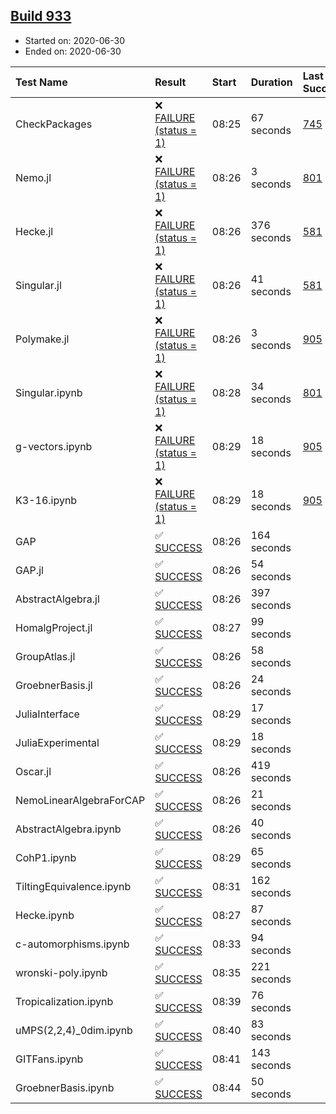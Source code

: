 ## [Build 933](https://oscarci.mathematik.uni-kl.de/job/oscar-julia-1.4/933/)

* Started on: 2020-06-30
* Ended on: 2020-06-30

| Test Name    | Result | Start | Duration | Last Success | First Failure |
|:-------------|:-------|:------|:---------|:-------------|:--------------|
| CheckPackages | ❌ [FAILURE (status = 1)](https://oscarci.mathematik.uni-kl.de/job/oscar-julia-1.4/933/artifact/logs/build-933/CheckPackages.log) | 08:25 | 67 seconds | [745](https://oscarci.mathematik.uni-kl.de/job/oscar-julia-1.4/745/) | [746](https://oscarci.mathematik.uni-kl.de/job/oscar-julia-1.4/746/) |
| Nemo.jl | ❌ [FAILURE (status = 1)](https://oscarci.mathematik.uni-kl.de/job/oscar-julia-1.4/933/artifact/logs/build-933/Nemo.jl.log) | 08:26 | 3 seconds | [801](https://oscarci.mathematik.uni-kl.de/job/oscar-julia-1.4/801/) | [802](https://oscarci.mathematik.uni-kl.de/job/oscar-julia-1.4/802/) |
| Hecke.jl | ❌ [FAILURE (status = 1)](https://oscarci.mathematik.uni-kl.de/job/oscar-julia-1.4/933/artifact/logs/build-933/Hecke.jl.log) | 08:26 | 376 seconds | [581](https://oscarci.mathematik.uni-kl.de/job/oscar-julia-1.4/581/) | [582](https://oscarci.mathematik.uni-kl.de/job/oscar-julia-1.4/582/) |
| Singular.jl | ❌ [FAILURE (status = 1)](https://oscarci.mathematik.uni-kl.de/job/oscar-julia-1.4/933/artifact/logs/build-933/Singular.jl.log) | 08:26 | 41 seconds | [581](https://oscarci.mathematik.uni-kl.de/job/oscar-julia-1.4/581/) | [582](https://oscarci.mathematik.uni-kl.de/job/oscar-julia-1.4/582/) |
| Polymake.jl | ❌ [FAILURE (status = 1)](https://oscarci.mathematik.uni-kl.de/job/oscar-julia-1.4/933/artifact/logs/build-933/Polymake.jl.log) | 08:26 | 3 seconds | [905](https://oscarci.mathematik.uni-kl.de/job/oscar-julia-1.4/905/) | [907](https://oscarci.mathematik.uni-kl.de/job/oscar-julia-1.4/907/) |
| Singular.ipynb | ❌ [FAILURE (status = 1)](https://oscarci.mathematik.uni-kl.de/job/oscar-julia-1.4/933/artifact/logs/build-933/Singular.ipynb.log) | 08:28 | 34 seconds | [801](https://oscarci.mathematik.uni-kl.de/job/oscar-julia-1.4/801/) | [802](https://oscarci.mathematik.uni-kl.de/job/oscar-julia-1.4/802/) |
| g-vectors.ipynb | ❌ [FAILURE (status = 1)](https://oscarci.mathematik.uni-kl.de/job/oscar-julia-1.4/933/artifact/logs/build-933/g-vectors.ipynb.log) | 08:29 | 18 seconds | [905](https://oscarci.mathematik.uni-kl.de/job/oscar-julia-1.4/905/) | [907](https://oscarci.mathematik.uni-kl.de/job/oscar-julia-1.4/907/) |
| K3-16.ipynb | ❌ [FAILURE (status = 1)](https://oscarci.mathematik.uni-kl.de/job/oscar-julia-1.4/933/artifact/logs/build-933/K3-16.ipynb.log) | 08:29 | 18 seconds | [905](https://oscarci.mathematik.uni-kl.de/job/oscar-julia-1.4/905/) | [907](https://oscarci.mathematik.uni-kl.de/job/oscar-julia-1.4/907/) |
| GAP | ✅ [SUCCESS](https://oscarci.mathematik.uni-kl.de/job/oscar-julia-1.4/933/artifact/logs/build-933/GAP.log) | 08:26 | 164 seconds |  |  |
| GAP.jl | ✅ [SUCCESS](https://oscarci.mathematik.uni-kl.de/job/oscar-julia-1.4/933/artifact/logs/build-933/GAP.jl.log) | 08:26 | 54 seconds |  |  |
| AbstractAlgebra.jl | ✅ [SUCCESS](https://oscarci.mathematik.uni-kl.de/job/oscar-julia-1.4/933/artifact/logs/build-933/AbstractAlgebra.jl.log) | 08:26 | 397 seconds |  |  |
| HomalgProject.jl | ✅ [SUCCESS](https://oscarci.mathematik.uni-kl.de/job/oscar-julia-1.4/933/artifact/logs/build-933/HomalgProject.jl.log) | 08:27 | 99 seconds |  |  |
| GroupAtlas.jl | ✅ [SUCCESS](https://oscarci.mathematik.uni-kl.de/job/oscar-julia-1.4/933/artifact/logs/build-933/GroupAtlas.jl.log) | 08:26 | 58 seconds |  |  |
| GroebnerBasis.jl | ✅ [SUCCESS](https://oscarci.mathematik.uni-kl.de/job/oscar-julia-1.4/933/artifact/logs/build-933/GroebnerBasis.jl.log) | 08:26 | 24 seconds |  |  |
| JuliaInterface | ✅ [SUCCESS](https://oscarci.mathematik.uni-kl.de/job/oscar-julia-1.4/933/artifact/logs/build-933/JuliaInterface.log) | 08:29 | 17 seconds |  |  |
| JuliaExperimental | ✅ [SUCCESS](https://oscarci.mathematik.uni-kl.de/job/oscar-julia-1.4/933/artifact/logs/build-933/JuliaExperimental.log) | 08:29 | 18 seconds |  |  |
| Oscar.jl | ✅ [SUCCESS](https://oscarci.mathematik.uni-kl.de/job/oscar-julia-1.4/933/artifact/logs/build-933/Oscar.jl.log) | 08:26 | 419 seconds |  |  |
| NemoLinearAlgebraForCAP | ✅ [SUCCESS](https://oscarci.mathematik.uni-kl.de/job/oscar-julia-1.4/933/artifact/logs/build-933/NemoLinearAlgebraForCAP.log) | 08:26 | 21 seconds |  |  |
| AbstractAlgebra.ipynb | ✅ [SUCCESS](https://oscarci.mathematik.uni-kl.de/job/oscar-julia-1.4/933/artifact/logs/build-933/AbstractAlgebra.ipynb.log) | 08:26 | 40 seconds |  |  |
| CohP1.ipynb | ✅ [SUCCESS](https://oscarci.mathematik.uni-kl.de/job/oscar-julia-1.4/933/artifact/logs/build-933/CohP1.ipynb.log) | 08:29 | 65 seconds |  |  |
| TiltingEquivalence.ipynb | ✅ [SUCCESS](https://oscarci.mathematik.uni-kl.de/job/oscar-julia-1.4/933/artifact/logs/build-933/TiltingEquivalence.ipynb.log) | 08:31 | 162 seconds |  |  |
| Hecke.ipynb | ✅ [SUCCESS](https://oscarci.mathematik.uni-kl.de/job/oscar-julia-1.4/933/artifact/logs/build-933/Hecke.ipynb.log) | 08:27 | 87 seconds |  |  |
| c-automorphisms.ipynb | ✅ [SUCCESS](https://oscarci.mathematik.uni-kl.de/job/oscar-julia-1.4/933/artifact/logs/build-933/c-automorphisms.ipynb.log) | 08:33 | 94 seconds |  |  |
| wronski-poly.ipynb | ✅ [SUCCESS](https://oscarci.mathematik.uni-kl.de/job/oscar-julia-1.4/933/artifact/logs/build-933/wronski-poly.ipynb.log) | 08:35 | 221 seconds |  |  |
| Tropicalization.ipynb | ✅ [SUCCESS](https://oscarci.mathematik.uni-kl.de/job/oscar-julia-1.4/933/artifact/logs/build-933/Tropicalization.ipynb.log) | 08:39 | 76 seconds |  |  |
| uMPS(2,2,4)_0dim.ipynb | ✅ [SUCCESS](https://oscarci.mathematik.uni-kl.de/job/oscar-julia-1.4/933/artifact/logs/build-933/uMPS-2-2-4-_0dim.ipynb.log) | 08:40 | 83 seconds |  |  |
| GITFans.ipynb | ✅ [SUCCESS](https://oscarci.mathematik.uni-kl.de/job/oscar-julia-1.4/933/artifact/logs/build-933/GITFans.ipynb.log) | 08:41 | 143 seconds |  |  |
| GroebnerBasis.ipynb | ✅ [SUCCESS](https://oscarci.mathematik.uni-kl.de/job/oscar-julia-1.4/933/artifact/logs/build-933/GroebnerBasis.ipynb.log) | 08:44 | 50 seconds |  |  |
